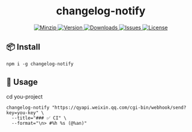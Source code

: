 <h1 align="center">changelog-notify</h1>

<p align="center">
  <a href="https://unpkg.com/changelog-notify">
    <img src="https://img.shields.io/bundlephobia/minzip/changelog-notify" alt="Minzip">
  </a>
  <a href="https://www.npmjs.com/package/changelog-notify">
    <img src="https://img.shields.io/npm/v/changelog-notify.svg" alt="Version">
  </a>
  <a href="https://www.npmjs.com/package/changelog-notify">
    <img src="https://img.shields.io/npm/dm/changelog-notify" alt="Downloads">
  </a>
  <a href="https://github.com/qq15725/changelog-notify/issues">
    <img src="https://img.shields.io/github/issues/qq15725/changelog-notify" alt="Issues">
  </a>
  <a href="https://github.com/qq15725/changelog-notify/blob/main/LICENSE">
    <img src="https://img.shields.io/npm/l/changelog-notify.svg" alt="License">
  </a>
</p>

## 📦 Install

```shell
npm i -g changelog-notify
```

## 🦄 Usage

cd you-project

```shell
changelog-notify "https://qyapi.weixin.qq.com/cgi-bin/webhook/send?key=you-key" \
  --title="### ✅ CI" \
  --format="\n> #%h %s (@%an)"
```
